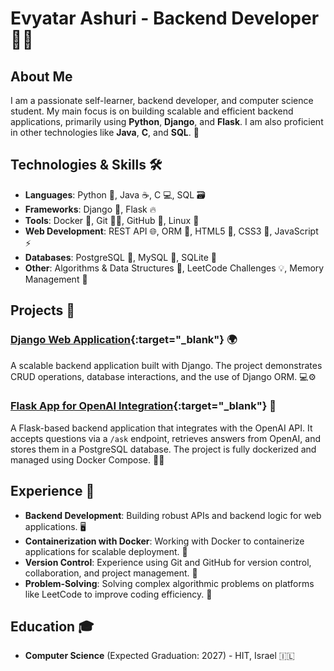 # Evyatar Ashuri - Backend Developer 👨‍💻

## About Me
I am a passionate self-learner, backend developer, and computer science student. My main focus is on building scalable and efficient backend applications, primarily using **Python**, **Django**, and **Flask**. I am also proficient in other technologies like **Java**, **C**, and **SQL**. 🚀

## Technologies & Skills 🛠️
- **Languages**: Python 🐍, Java ☕, C 💻, SQL 🗃️
- **Frameworks**: Django 🐍, Flask 🔥
- **Tools**: Docker 🐳, Git 🧑‍💻, GitHub 🐙, Linux 🐧
- **Web Development**: REST API 🌐, ORM 🔄, HTML5 🌟, CSS3 🎨, JavaScript ⚡
- **Databases**: PostgreSQL 🐘, MySQL 🐬, SQLite 💾
- **Other**: Algorithms & Data Structures 🧩, LeetCode Challenges 💡, Memory Management 🔧

## Projects 🚀
### [Django Web Application](https://github.com/Evyatarashuri/ChatConnect){:target="_blank"} 🌍
A scalable backend application built with Django. The project demonstrates CRUD operations, database interactions, and the use of Django ORM. 💻⚙️

### [Flask App for OpenAI Integration](https://github.com/Evyatarashuri/flask_app){:target="_blank"} 🤖
A Flask-based backend application that integrates with the OpenAI API. It accepts questions via a `/ask` endpoint, retrieves answers from OpenAI, and stores them in a PostgreSQL database. The project is fully dockerized and managed using Docker Compose. 🐳🔗

## Experience 💼
- **Backend Development**: Building robust APIs and backend logic for web applications. 🖥️
- **Containerization with Docker**: Working with Docker to containerize applications for scalable deployment. 🐋
- **Version Control**: Experience using Git and GitHub for version control, collaboration, and project management. 🔄
- **Problem-Solving**: Solving complex algorithmic problems on platforms like LeetCode to improve coding efficiency. 🧠

## Education 🎓
- **Computer Science** (Expected Graduation: 2027) - HIT, Israel 🇮🇱
